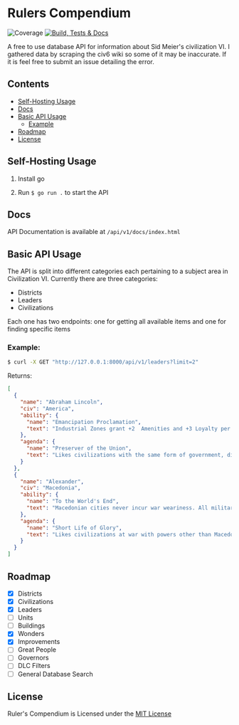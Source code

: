 # Rulers Compendium

![Coverage](https://img.shields.io/badge/Coverage-100.0%25-brightgreen)
[![Build, Tests & Docs](https://github.com/grqphical07/rulers-compendium/actions/workflows/go.yml/badge.svg)](https://github.com/grqphical07/rulers-compendium/actions/workflows/go.yml)

A free to use database API for information about Sid Meier's civilization VI. I gathered data by scraping the civ6 wiki so some of it may be inaccurate. If it is feel free to submit an issue detailing the error.

## Contents

- [Self-Hosting Usage](#self-hosting-usage)
- [Docs](#docs)
- [Basic API Usage](#basic-api-usage)
  - [Example](#example)
- [Roadmap](#roadmap)
- [License](#license)

## Self-Hosting Usage

1. Install go

2. Run `$ go run .` to start the API

## Docs

API Documentation is available at `/api/v1/docs/index.html`

## Basic API Usage

The API is split into different categories each pertaining to a subject area in Civilization VI. Currently there are three categories:

- Districts
- Leaders
- Civilizations

Each one has two endpoints: one for getting all available items and one for finding specific items

### Example:

```bash
$ curl -X GET "http://127.0.0.1:8000/api/v1/leaders?limit=2"
```

Returns:

```json
[
  {
    "name": "Abraham Lincoln",
    "civ": "America",
    "ability": {
      "name": "Emancipation Proclamation",
      "text": "Industrial Zones grant +2  Amenities and +3 Loyalty per turn but Plantations give -2 Loyalty. Receives a free Melee unit after constructing Industrial Zones and their buildings. The free unit does not require resources when created or to maintain and receives +5  Combat Strength."
    },
    "agenda": {
      "name": "Preserver of the Union",
      "text": "Likes civilizations with the same form of government, dislikes those with a different form of government and really dislikes ones with a different government of the same era as his own."
    }
  },
  {
    "name": "Alexander",
    "civ": "Macedonia",
    "ability": {
      "name": "To the World's End",
      "text": "Macedonian cities never incur war weariness. All military units heal completely when a city with a Wonder is captured. Gains the Hetairoi unique unit with Horseback Riding."
    },
    "agenda": {
      "name": "Short Life of Glory",
      "text": "Likes civilizations at war with powers other than Macedon. Dislikes civilizations at peace.  Grievances against this leader decay at twice the usual rate."
    }
  }
]
```

## Roadmap

- [x] Districts
- [x] Civilizations
- [x] Leaders
- [ ] Units
- [ ] Buildings
- [x] Wonders
- [x] Improvements
- [ ] Great People
- [ ] Governors
- [ ] DLC Filters
- [ ] General Database Search

## License

Ruler's Compendium is Licensed under the [MIT License](https://github.com/grqphical07/rulers-compendium/blob/main/LICENSE)
